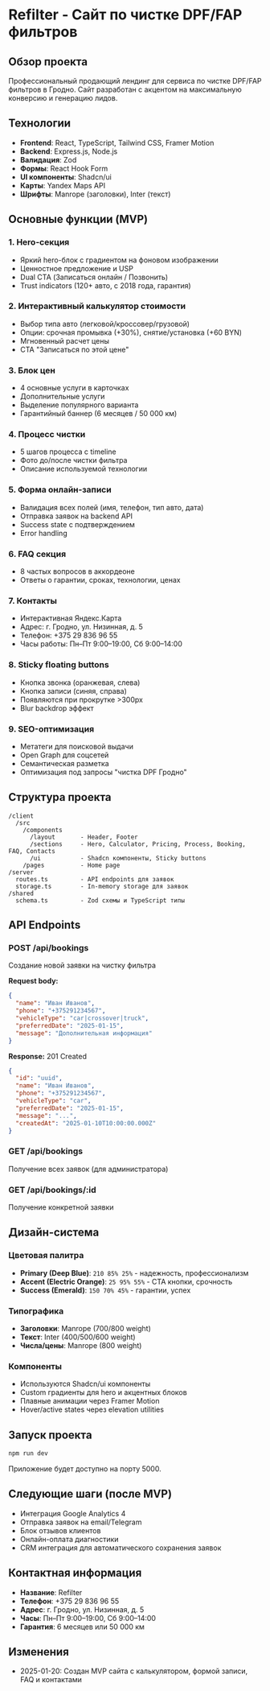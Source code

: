 # Refilter - Сайт по чистке DPF/FAP фильтров

## Обзор проекта
Профессиональный продающий лендинг для сервиса по чистке DPF/FAP фильтров в Гродно. Сайт разработан с акцентом на максимальную конверсию и генерацию лидов.

## Технологии
- **Frontend**: React, TypeScript, Tailwind CSS, Framer Motion
- **Backend**: Express.js, Node.js
- **Валидация**: Zod
- **Формы**: React Hook Form
- **UI компоненты**: Shadcn/ui
- **Карты**: Yandex Maps API
- **Шрифты**: Manrope (заголовки), Inter (текст)

## Основные функции (MVP)

### 1. Hero-секция
- Яркий hero-блок с градиентом на фоновом изображении
- Ценностное предложение и USP
- Dual CTA (Записаться онлайн / Позвонить)
- Trust indicators (120+ авто, с 2018 года, гарантия)

### 2. Интерактивный калькулятор стоимости
- Выбор типа авто (легковой/кроссовер/грузовой)
- Опции: срочная промывка (+30%), снятие/установка (+60 BYN)
- Мгновенный расчет цены
- CTA "Записаться по этой цене"

### 3. Блок цен
- 4 основные услуги в карточках
- Дополнительные услуги
- Выделение популярного варианта
- Гарантийный баннер (6 месяцев / 50 000 км)

### 4. Процесс чистки
- 5 шагов процесса с timeline
- Фото до/после чистки фильтра
- Описание используемой технологии

### 5. Форма онлайн-записи
- Валидация всех полей (имя, телефон, тип авто, дата)
- Отправка заявок на backend API
- Success state с подтверждением
- Error handling

### 6. FAQ секция
- 8 частых вопросов в аккордеоне
- Ответы о гарантии, сроках, технологии, ценах

### 7. Контакты
- Интерактивная Яндекс.Карта
- Адрес: г. Гродно, ул. Низинная, д. 5
- Телефон: +375 29 836 96 55
- Часы работы: Пн–Пт 9:00–19:00, Сб 9:00–14:00

### 8. Sticky floating buttons
- Кнопка звонка (оранжевая, слева)
- Кнопка записи (синяя, справа)
- Появляются при прокрутке >300px
- Blur backdrop эффект

### 9. SEO-оптимизация
- Метатеги для поисковой выдачи
- Open Graph для соцсетей
- Семантическая разметка
- Оптимизация под запросы "чистка DPF Гродно"

## Структура проекта

```
/client
  /src
    /components
      /layout       - Header, Footer
      /sections     - Hero, Calculator, Pricing, Process, Booking, FAQ, Contacts
      /ui           - Shadcn компоненты, Sticky buttons
    /pages          - Home page
/server
  routes.ts         - API endpoints для заявок
  storage.ts        - In-memory storage для заявок
/shared
  schema.ts         - Zod схемы и TypeScript типы
```

## API Endpoints

### POST /api/bookings
Создание новой заявки на чистку фильтра

**Request body:**
```json
{
  "name": "Иван Иванов",
  "phone": "+375291234567",
  "vehicleType": "car|crossover|truck",
  "preferredDate": "2025-01-15",
  "message": "Дополнительная информация"
}
```

**Response:** 201 Created
```json
{
  "id": "uuid",
  "name": "Иван Иванов",
  "phone": "+375291234567",
  "vehicleType": "car",
  "preferredDate": "2025-01-15",
  "message": "...",
  "createdAt": "2025-01-10T10:00:00.000Z"
}
```

### GET /api/bookings
Получение всех заявок (для администратора)

### GET /api/bookings/:id
Получение конкретной заявки

## Дизайн-система

### Цветовая палитра
- **Primary (Deep Blue)**: `210 85% 25%` - надежность, профессионализм
- **Accent (Electric Orange)**: `25 95% 55%` - CTA кнопки, срочность
- **Success (Emerald)**: `150 70% 45%` - гарантии, успех

### Типографика
- **Заголовки**: Manrope (700/800 weight)
- **Текст**: Inter (400/500/600 weight)
- **Числа/цены**: Manrope (800 weight)

### Компоненты
- Используются Shadcn/ui компоненты
- Custom градиенты для hero и акцентных блоков
- Плавные анимации через Framer Motion
- Hover/active states через elevation utilities

## Запуск проекта

```bash
npm run dev
```

Приложение будет доступно на порту 5000.

## Следующие шаги (после MVP)
- Интеграция Google Analytics 4
- Отправка заявок на email/Telegram
- Блок отзывов клиентов
- Онлайн-оплата диагностики
- CRM интеграция для автоматического сохранения заявок

## Контактная информация
- **Название**: Refilter
- **Телефон**: +375 29 836 96 55
- **Адрес**: г. Гродно, ул. Низинная, д. 5
- **Часы**: Пн–Пт 9:00–19:00, Сб 9:00–14:00
- **Гарантия**: 6 месяцев или 50 000 км

## Изменения
- 2025-01-20: Создан MVP сайта с калькулятором, формой записи, FAQ и контактами
